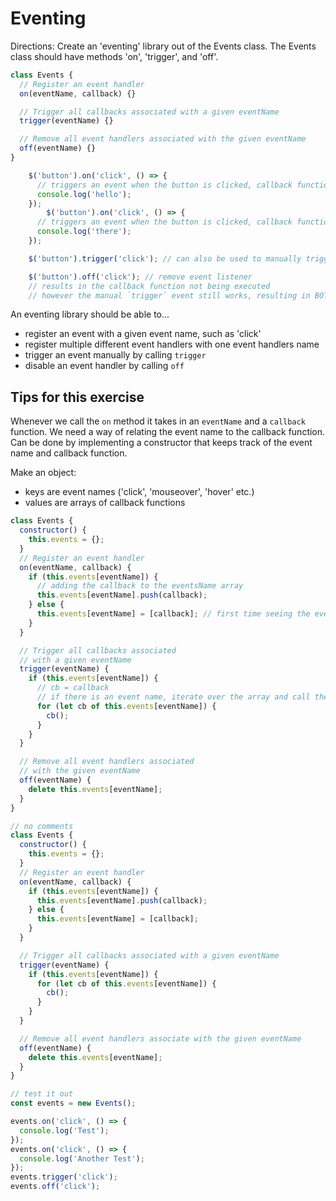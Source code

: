 # Eventing

Directions:
Create an 'eventing' library out of the Events class.  The Events class should have methods 'on', 'trigger', and 'off'.
```js
class Events {
  // Register an event handler
  on(eventName, callback) {}

  // Trigger all callbacks associated with a given eventName
  trigger(eventName) {}

  // Remove all event handlers associated with the given eventName
  off(eventName) {}
}
```

```js
    $('button').on('click', () => {
      // triggers an event when the button is clicked, callback function is executed
      console.log('hello');
    });
        $('button').on('click', () => {
      // triggers an event when the button is clicked, callback function is executed
      console.log('there');
    });

    $('button').trigger('click'); // can also be used to manually trigger events

    $('button').off('click'); // remove event listener
    // results in the callback function not being executed
    // however the manual `trigger` event still works, resulting in BOTH console.logs
```

An eventing library should be able to...
- register an event with a given event name, such as 'click'
- register multiple different event handlers with one event handlers name
- trigger an event manually by calling `trigger`
- disable an event handler by calling `off`

## Tips for this exercise

Whenever we call the `on` method it takes in an `eventName` and a `callback` function. We need a way of relating the event name to the callback function. Can be done by implementing a constructor that keeps track of the event name and callback function.

Make an object:
- keys are event names ('click', 'mouseover', 'hover' etc.)
- values are arrays of callback functions

```js
class Events {
  constructor() {
    this.events = {};
  }
  // Register an event handler
  on(eventName, callback) {
    if (this.events[eventName]) {
      // adding the callback to the eventsName array
      this.events[eventName].push(callback);
    } else {
      this.events[eventName] = [callback]; // first time seeing the event
    }
  }

  // Trigger all callbacks associated
  // with a given eventName
  trigger(eventName) {
    if (this.events[eventName]) {
      // cb = callback
      // if there is an event name, iterate over the array and call the callback
      for (let cb of this.events[eventName]) {
        cb();
      }
    }
  }

  // Remove all event handlers associated
  // with the given eventName
  off(eventName) {
    delete this.events[eventName];
  }
}

// no comments
class Events {
  constructor() {
    this.events = {};
  }
  // Register an event handler
  on(eventName, callback) {
    if (this.events[eventName]) {
      this.events[eventName].push(callback);
    } else {
      this.events[eventName] = [callback];
    }
  }

  // Trigger all callbacks associated with a given eventName
  trigger(eventName) {
    if (this.events[eventName]) {
      for (let cb of this.events[eventName]) {
        cb();
      }
    }
  }

  // Remove all event handlers associate with the given eventName
  off(eventName) {
    delete this.events[eventName];
  }
}

// test it out
const events = new Events();

events.on('click', () => {
  console.log('Test');
});
events.on('click', () => {
  console.log('Another Test');
});
events.trigger('click');
events.off('click');
```